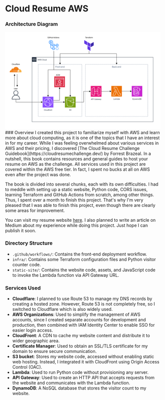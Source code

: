 # Cloud Resume AWS
### Architecture Diagram
<img src="diagram.png" width="800">
### Overview
I created this project to familiarize myself with AWS and learn more about cloud computing, as it is one of the topics that I have an interest in for my career. While I was feeling overwhelmed about various services in AWS and their pricing, I discovered [The Cloud Resume Challenge Guidebook](https://cloudresumechallenge.dev/) by Forrest Brazeal. In a nutshell, this book contains resources and general guides to host your resume on AWS as the challenge. All services used in this project are covered within the AWS free tier. In fact, I spent no bucks at all on AWS even after the project was done.

The book is divided into several chunks, each with its own difficulties. I had to meddle with setting up a static website, Python code, CORS issues, learning Terraform and GitHub Actions from scratch, among other things. Thus, I spent over a month to finish this project. That's why I'm very pleased that I was able to finish this project, even though there are clearly some areas for improvement.

You can visit my resume website [here](https://cv.zaril.my.id/). I also planned to write an article on Medium about my experience while doing this project. Just hope I can publish it soon.
### Directory Structure
- `.github/workflows/`: Contains the front-end deployment workflow.
- `infra/`: Contains some Terraform configuration files and Python visitor counter code.
- `static-site/`: Contains the website code, assets, and JavaScript code to invoke the Lambda function via API Gateway URL.
### Services Used
- **Cloudflare**: I planned to use Route 53 to manage my DNS records by creating a hosted zone. However, Route 53 is not completely free, so I switched to Cloudflare which is also widely used.
- **AWS Organizations**: Used to simplify the management of AWS accounts, since I created separate accounts for development and production, then combined with IAM Identity Center to enable SSO for easier login access.
- **CloudFront**: A CDN to cache my website content and distribute it to wider geographic area.
- **Certificate Manager**: Used to obtain an SSL/TLS certificate for my domain to ensure secure communication.
- **S3 bucket**: Stores my website code, accessed without enabling static web hosting. Instead, I integrated it with CloudFront using Origin Access Control (OAC).
- **Lambda**: Used to run Python code without provisioning any server.
- **API Gateway**: Used to create an HTTP API that accepts requests from the website and communicates with the Lambda function.
- **DynamoDB**: A NoSQL database that stores the visitor count to my website.

